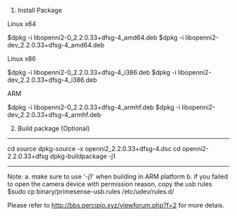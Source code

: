 
1. Install Package

Linux x64
 
$dpkg -i libopenni2-0_2.2.0.33+dfsg-4_amd64.deb
$dpkg -i libopenni2-dev_2.2.0.33+dfsg-4_amd64.deb

Linux x86
 
$dpkg -i libopenni2-0_2.2.0.33+dfsg-4_i386.deb
$dpkg -i libopenni2-dev_2.2.0.33+dfsg-4_i386.deb

ARM

$dpkg -i libopenni2-0_2.2.0.33+dfsg-4_armhf.deb
$dpkg -i libopenni2-dev_2.2.0.33+dfsg-4_armhf.deb


2. Build package (Optional)

------------------------------------------------
cd source
dpkg-source -x openni2_2.2.0.33+dfsg-4.dsc
cd openni2-2.2.0.33+dfsg
dpkg-buildpackage -j1

------------------------------------------------
Note: 
a. make sure to use '-j1' when building in ARM platform
b. if you failed to open the camera device with permission reason,
copy the usb rules 
   $sudo cp binary/primesense-usb.rules /etc/udev/rules.d/


Please refer to http://bbs.percipio.xyz/viewforum.php?f=2 for more detais.
